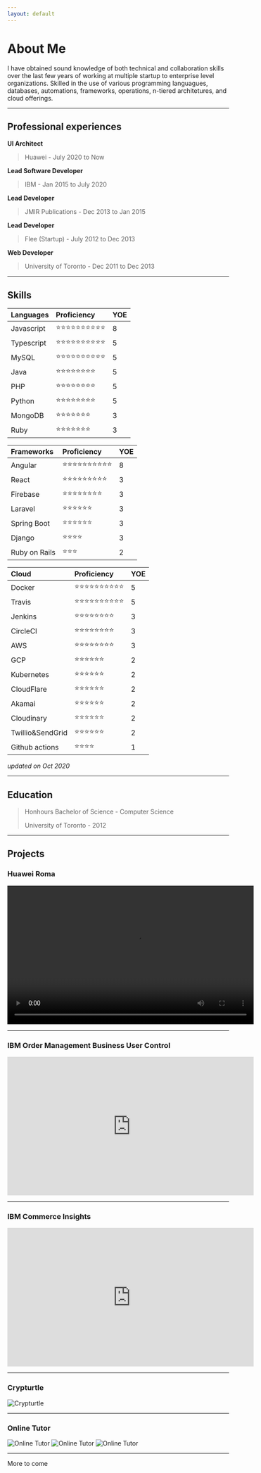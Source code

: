 ```yaml
---
layout: default
---
```

# About Me

I have obtained sound knowledge of both technical and collaboration skills over the last few years of working at multiple startup to enterprise level organizations. Skilled in the use of various programming languagues, databases, automations, frameworks, operations, n-tiered architetures, and cloud offerings.

* * *

## Professional experiences

**UI Architect**
> Huawei - July 2020 to Now

**Lead Software Developer**
> IBM - Jan 2015 to July 2020

**Lead Developer**
> JMIR Publications - Dec 2013 to Jan 2015

**Lead Developer**
> Flee (Startup) - July 2012 to Dec 2013

**Web Developer**
> University of Toronto - Dec 2011 to Dec 2013

* * *

## Skills

| Languages        | Proficiency       | YOE   |
|:-------------|:------------------|:------|
| Javascript   | ⭐⭐⭐⭐⭐⭐⭐⭐⭐⭐       | 8  |
| Typescript   | ⭐⭐⭐⭐⭐⭐⭐⭐⭐⭐       | 5  |
| MySQL         | ⭐⭐⭐⭐⭐⭐⭐⭐⭐⭐          | 5 |
| Java         | ⭐⭐⭐⭐⭐⭐⭐⭐         | 5  |
| PHP          | ⭐⭐⭐⭐⭐⭐⭐⭐       | 5  |
| Python       | ⭐⭐⭐⭐⭐⭐⭐⭐         | 5  |
| MongoDB         | ⭐⭐⭐⭐⭐⭐⭐          | 3 |
| Ruby         | ⭐⭐⭐⭐⭐⭐⭐          | 3 |

| Frameworks   | Proficiency       | YOE   |
|:-------------|:------------------|:------|
| Angular   | ⭐⭐⭐⭐⭐⭐⭐⭐⭐⭐       | 8  |
| React   | ⭐⭐⭐⭐⭐⭐⭐⭐⭐       | 3  |
| Firebase         | ⭐⭐⭐⭐⭐⭐⭐⭐          | 3 |
| Laravel          | ⭐⭐⭐⭐⭐⭐       | 3  |
| Spring Boot         | ⭐⭐⭐⭐⭐⭐         | 3  |
| Django       | ⭐⭐⭐⭐        | 3  |
| Ruby on Rails         | ⭐⭐⭐          | 2 |

| Cloud   | Proficiency       | YOE   |
|:-------------|:------------------|:------|
| Docker   | ⭐⭐⭐⭐⭐⭐⭐⭐⭐⭐       | 5  |
| Travis  | ⭐⭐⭐⭐⭐⭐⭐⭐⭐⭐       | 5  |
| Jenkins          | ⭐⭐⭐⭐⭐⭐⭐⭐       | 3  |
| CircleCI       | ⭐⭐⭐⭐⭐⭐⭐⭐        | 3  |
| AWS       | ⭐⭐⭐⭐⭐⭐⭐⭐        | 3  |
| GCP       | ⭐⭐⭐⭐⭐⭐        | 2  |
| Kubernetes         | ⭐⭐⭐⭐⭐⭐          | 2 |
| CloudFlare         | ⭐⭐⭐⭐⭐⭐          | 2 |
| Akamai         | ⭐⭐⭐⭐⭐⭐          | 2 |
| Cloudinary         | ⭐⭐⭐⭐⭐⭐          | 2 |
| Twillio&SendGrid         | ⭐⭐⭐⭐⭐⭐          | 2 |
| Github actions         | ⭐⭐⭐⭐         | 1  |

_updated on Oct 2020_

* * *

## Education

> Honhours Bachelor of Science - Computer Science
>
> University of Toronto - 2012

* * *

## Projects

### Huawei Roma

<video width="560" height="315" frameborader="0" allowfullscreen controls>
<source src="http://e-file.huawei.com/mediafiles/Video_MCD/EBG/PUBLIC/en/2020/01/2421def8-962a-4336-a306-e781f5036432.mp4" type="video/mp4">
</video>

* * *

### IBM Order Management Business User Control

<iframe src="https://www.youtube.com/embed/mBJ-dUKfQxg"
    width="560"
    height="315"
    frameborder="0"
    allowfullscreen>
</iframe>

* * *

### IBM Commerce Insights

<iframe src="https://www.youtube.com/embed/Rdau2npWuKY"
    width="560"
    height="315"
    frameborder="0"
    allowfullscreen>
</iframe>

* * *

### Crypturtle

![Crypturtle](https://s3.amazonaws.com/ionic-marketplace/crypturtle/screenshot_6.jpg)

* * *

### Online Tutor

![Online Tutor](https://user-images.githubusercontent.com/70731255/96349300-b266c200-107c-11eb-9c29-b1a43b5373e4.png)
![Online Tutor](https://user-images.githubusercontent.com/70731255/96349302-b4c91c00-107c-11eb-8b2a-09fc3e9d5edf.png)
![Online Tutor](https://user-images.githubusercontent.com/70731255/96349303-b4c91c00-107c-11eb-930b-5f97dc831ec5.png)

* * *
More to come

